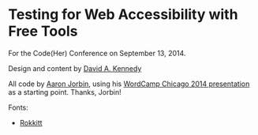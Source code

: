 # Testing for Web Accessibility with Free Tools

For the Code(Her) Conference on September 13, 2014.

Design and content by [David A. Kennedy](http://davidakennedy.com/speaking/)

All code by [Aaron Jorbin](http://aaron.jorb.in/), using his [WordCamp Chicago 2014 presentation](https://github.com/aaronjorbin/wcchi2014) as a starting point. Thanks, Jorbin!

Fonts:

* [Rokkitt](https://www.google.com/fonts/specimen/Rokkitt)